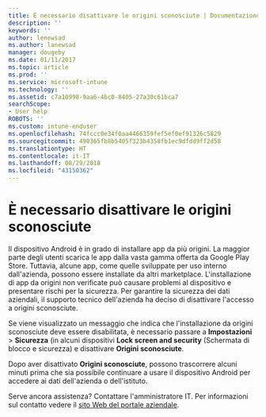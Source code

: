 ```yaml
---
title: È necessario disattivare le origini sconosciute | Documentazione Microsoft
description: ''
keywords: ''
author: lenewsad
ms.author: lanewsad
manager: dougeby
ms.date: 01/11/2017
ms.topic: article
ms.prod: ''
ms.service: microsoft-intune
ms.technology: ''
ms.assetid: c7a10998-9aa6-4bc0-8405-27a30c61bca7
searchScope:
- User help
ROBOTS: ''
ms.custom: intune-enduser
ms.openlocfilehash: 74fccc0e34f0aa4466359fef5ef0ef91326c5829
ms.sourcegitcommit: 490365fb8b5405f323b4358fb1ec9dfdd9ff2d58
ms.translationtype: HT
ms.contentlocale: it-IT
ms.lasthandoff: 08/29/2018
ms.locfileid: "43150362"
---
```

# <a name="you-need-to-turn-off-unknown-sources"></a>È necessario disattivare le origini sconosciute

Il dispositivo Android è in grado di installare app da più origini. La maggior parte degli utenti scarica le app dalla vasta gamma offerta da Google Play Store. Tuttavia, alcune app, come quelle sviluppate per uso interno dall'azienda, possono essere installate da altri marketplace. L'installazione di app da origini non verificate può causare problemi al dispositivo e presentare rischi per la sicurezza. Per garantire la sicurezza dei dati aziendali, il supporto tecnico dell'azienda ha deciso di disattivare l'accesso a origini sconosciute.

Se viene visualizzato un messaggio che indica che l'installazione da origini sconosciute deve essere disabilitata, è necessario passare a **Impostazioni** > **Sicurezza** (in alcuni dispositivi **Lock screen and security** (Schermata di blocco e sicurezza) e disattivare **Origini sconosciute**.

Dopo aver disattivato **Origini sconosciute**, possono trascorrere alcuni minuti prima che sia possibile continuare a usare il dispositivo Android per accedere ai dati dell'azienda o dell'istituto.

Serve ancora assistenza? Contattare l'amministratore IT. Per informazioni sul contatto vedere il [sito Web del portale aziendale](https://go.microsoft.com/fwlink/?linkid=2010980).
